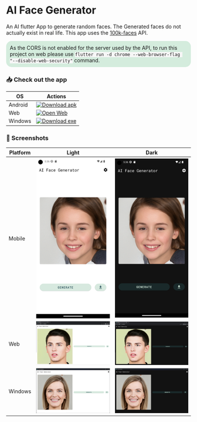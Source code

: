 # AI Face Generator

An AI flutter App to generate random faces. The Generated faces do not actually exist in real life. This app uses the [100k-faces](https://github.com/ozgrozer/100k-faces) API.

<p style="background-color: #D4ECDD; padding: 10px; border-radius: 15px;"> 
    As the CORS is not enabled for the server used by the API, to run this project on web please use <code style="background-color: #f6f6f6;">flutter run -d chrome --web-browser-flag "--disable-web-security"</code> command. 
</p>

### 📥 Check out the app

| OS | Actions                                                                                                                                                            |
|----------|--------------------------------------------------------------------------------------------------------------------------------------------------------------------|
| Android   | [![Download apk](https://img.shields.io/badge/Download-apk-green)](https://github.com/srinivasa-dev/ai-face-generator/releases/download/1.2/ai_face_generator.apk) |
| Web   | [![Open Web](https://img.shields.io/badge/Open-web-orange)](https://srinivasa-dev.github.io/ai-face-generator/)                                                    |
| Windows | [![Download exe](https://img.shields.io/badge/Download-exe-blue)](https://github.com/srinivasa-dev/ai-face-generator/releases/download/1.2/ai-face-generator.exe)  |

### 📸 Screenshots

| Platform  | Light | Dark |
|----------|----------|----------|
| Mobile | <img src="screenshots/mobile_light_ss.png">   | <img src="screenshots/mobile_dark_ss.png">   |
| Web | <img src="screenshots/web_light_ss.png">   | <img src="screenshots/web_dark_ss.png">   |
| Windows | <img src="screenshots/windows_light_ss.png">   | <img src="screenshots/windows_dark_ss.png">   |